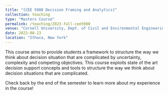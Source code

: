```yaml
---
title: "[CEE 5980 Decision Framing and Analytics]"
collection: teaching
type: "Masters Course"
permalink: /teaching/2023-fall-cee5980
venue: "Cornell University, Dept. of Civil and Environmental Engineering"
date: 2023-08-23
location: "Ithaca, New York"
---
```


This course aims to provide students a framework to structure the way we think about decision situation that are complicated by uncertainty, complexity and competing objectives. This course exploits state of the art decision support concepts and tools to structure the way we think about decision situations that are complicated. 

Check back by the end of the semester to learn more about my experience in the course!